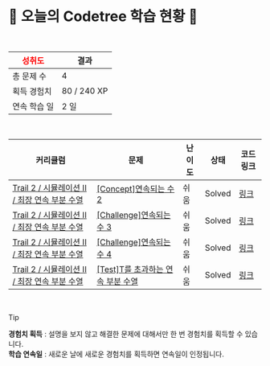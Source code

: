 # 🌲 오늘의 Codetree 학습 현황 🌲

<br />

| <span style="color:red;display:block;text-align:center;"> **성취도**</span> | 결과 |
|---|---|
| 총 문제 수 | 4 |
| 획득 경험치 | 80 / 240 XP |
| 연속 학습 일 | 2 일 |

<br />

|커리큘럼|문제|난이도|상태|코드 링크|
|---|---|---|---|---|
|[Trail 2 / 시뮬레이션 II / 최장 연속 부분 수열](https://www.codetree.ai/trail-info/novice-mid/)|[[Concept]연속되는 수 2](https://www.codetree.ai/trails/complete/curated-cards/intro-continuous-number2/)|쉬움|Solved|[링크](https://github.com/sodyn99/codetree-TILs/blob/main/250225/%EC%97%B0%EC%86%8D%EB%90%98%EB%8A%94%20%EC%88%98%202/continuous-number2.py)|
|[Trail 2 / 시뮬레이션 II / 최장 연속 부분 수열](https://www.codetree.ai/trail-info/novice-mid/)|[[Challenge]연속되는 수 3](https://www.codetree.ai/trails/complete/curated-cards/challenge-continuous-number3/)|쉬움|Solved|[링크](https://github.com/sodyn99/codetree-TILs/blob/main/250225/%EC%97%B0%EC%86%8D%EB%90%98%EB%8A%94%20%EC%88%98%203/continuous-number3.py)|
|[Trail 2 / 시뮬레이션 II / 최장 연속 부분 수열](https://www.codetree.ai/trail-info/novice-mid/)|[[Challenge]연속되는 수 4](https://www.codetree.ai/trails/complete/curated-cards/challenge-continuous-number4/)|쉬움|Solved|[링크](https://github.com/sodyn99/codetree-TILs/blob/main/250225/%EC%97%B0%EC%86%8D%EB%90%98%EB%8A%94%20%EC%88%98%204/continuous-number4.py)|
|[Trail 2 / 시뮬레이션 II / 최장 연속 부분 수열](https://www.codetree.ai/trail-info/novice-mid/)|[[Test]T를 초과하는 연속 부분 수열](https://www.codetree.ai/trails/complete/curated-cards/test-subsequence-above-t/)|쉬움|Solved|[링크](https://github.com/sodyn99/codetree-TILs/blob/main/250225/T%EB%A5%BC%20%EC%B4%88%EA%B3%BC%ED%95%98%EB%8A%94%20%EC%97%B0%EC%86%8D%20%EB%B6%80%EB%B6%84%20%EC%88%98%EC%97%B4/subsequence-above-t.py)|


<br />

> [!TIP]
> **경험치 획득** : 설명을 보지 않고 해결한 문제에 대해서만 한 번 경험치를 획득할 수 있습니다.  
> **학습 연속일** : 새로운 날에 새로운 경험치를 획득하면 연속일이 인정됩니다.

